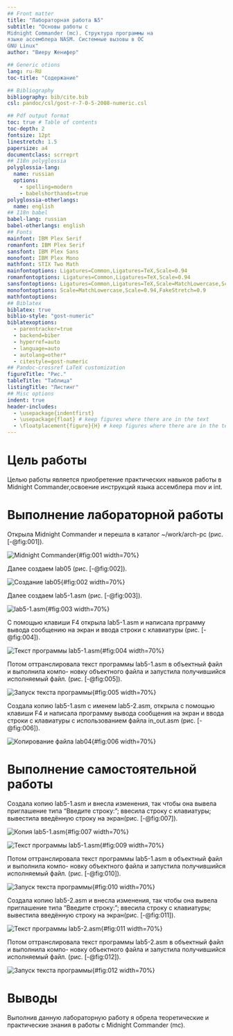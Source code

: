 ```yaml
---
## Front matter
title: "Лабораторная работа №5"
subtitle: "Основы работы с
Midnight Commander (mc). Структура программы на
языке ассемблера NASM. Системные вызовы в ОС
GNU Linux"
author: "Виеру Женифер"

## Generic otions
lang: ru-RU
toc-title: "Содержание"

## Bibliography
bibliography: bib/cite.bib
csl: pandoc/csl/gost-r-7-0-5-2008-numeric.csl

## Pdf output format
toc: true # Table of contents
toc-depth: 2
fontsize: 12pt
linestretch: 1.5
papersize: a4
documentclass: scrreprt
## I18n polyglossia
polyglossia-lang:
  name: russian
  options:
	- spelling=modern
	- babelshorthands=true
polyglossia-otherlangs:
  name: english
## I18n babel
babel-lang: russian
babel-otherlangs: english
## Fonts
mainfont: IBM Plex Serif
romanfont: IBM Plex Serif
sansfont: IBM Plex Sans
monofont: IBM Plex Mono
mathfont: STIX Two Math
mainfontoptions: Ligatures=Common,Ligatures=TeX,Scale=0.94
romanfontoptions: Ligatures=Common,Ligatures=TeX,Scale=0.94
sansfontoptions: Ligatures=Common,Ligatures=TeX,Scale=MatchLowercase,Scale=0.94
monofontoptions: Scale=MatchLowercase,Scale=0.94,FakeStretch=0.9
mathfontoptions:
## Biblatex
biblatex: true
biblio-style: "gost-numeric"
biblatexoptions:
  - parentracker=true
  - backend=biber
  - hyperref=auto
  - language=auto
  - autolang=other*
  - citestyle=gost-numeric
## Pandoc-crossref LaTeX customization
figureTitle: "Рис."
tableTitle: "Таблица"
listingTitle: "Листинг"
## Misc options
indent: true
header-includes:
  - \usepackage{indentfirst}
  - \usepackage{float} # keep figures where there are in the text
  - \floatplacement{figure}{H} # keep figures where there are in the text
---
```


# Цель работы

Целью работы является приобретение практических навыков работы в Midnight Commander,oсвоение инструкций языка ассемблера mov и int.

# Выполнение лабораторной работы
Открыла Midnight Commander и перешла в каталог ~/work/arch-pc  (рис. [-@fig:001]).

![Midnight Commander](image/1.jpeg){#fig:001 width=70%}

Далее создаем lab05 (рис. [-@fig:002]).

![Создание lab05](image/2.jpeg){#fig:002 width=70%}

Далее создаем lab5-1.asm (рис. [-@fig:003]).

![lab5-1.asm](image/3.jpeg){#fig:003 width=70%}

С помощью клавиши F4 открыла lab5-1.asm и написала прграмму вывода сообщению на экран и ввода строки с клавиатуры (рис. [-@fig:004]).

![Текст программы lab5-1.asm](image/4.jpeg){#fig:004 width=70%}

Потом оттранслировала текст программы lab5-1.asm в объектный файл и выполнила компо-
новку объектного файла и запустила получившийся исполняемый файл. (рис. [-@fig:005]).

![Запуск текста программы](image/5.jpeg){#fig:005 width=70%}

Создала копию lab5-1.asm  с именем lab5-2.asm, открыла с помощью клавиши F4 и написала программу вывода сообщения на экран и ввода строки с клавиатуры c
использованием файла in_out.asm (рис. [-@fig:006]).

![Копирование файла lab04](image/6.jpeg){#fig:006 width=70%}

# Выполнение самостоятельной работы

Создала копию lab5-1.asm и внесла изменения, так чтобы она вывела приглашение типа “Введите строку:”; ввесила строку с клавиатуры; вывестила введённую строку на экран(рис. [-@fig:007]).

![Копия lab5-1.asm](image/7.jpeg){#fig:007 width=70%}

![Текст программы lab5-1.asm](image/9.jpeg){#fig:009 width=70%}

Потом оттранслировала текст программы lab5-1.asm в объектный файл и выполнила компо-
новку объектного файла и запустила получившийся исполняемый файл. (рис. [-@fig:010]).

![Запуск текста программы](image/10.jpeg){#fig:010 width=70%}

Создала копию lab5-2.asm и внесла изменения, так чтобы она вывела приглашение типа “Введите строку:”; ввесила строку с клавиатуры; вывестила введённую строку на экран(рис. [-@fig:011]).

![Текст программы lab5-2.asm](image/11.jpeg){#fig:011 width=70%}

Потом оттранслировала текст программы lab5-2.asm в объектный файл и выполнила компо-
новку объектного файла и запустила получившийся исполняемый файл. (рис. [-@fig:012]).

![Запуск текста программы](image/12.jpeg){#fig:012 width=70%}


# Выводы
Выполнив данную лабораторную работу я обрела теоретические и практические знания в работы с Midnight Commander (mc). 
